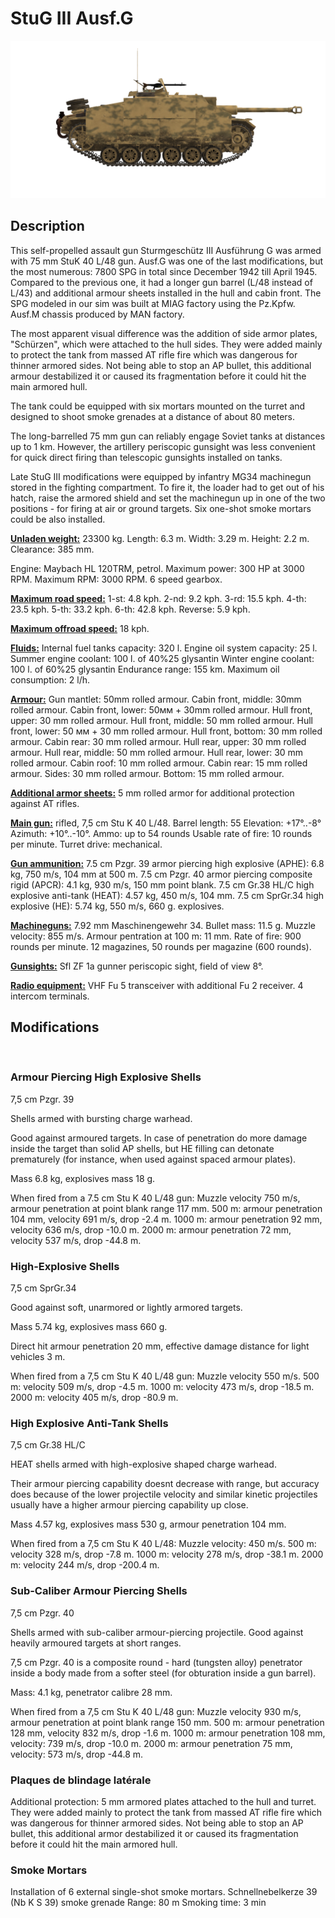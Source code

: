 # StuG III Ausf.G

![_stugiii-g](../images/_stugiii-g.png)

## Description

This self-propelled assault gun Sturmgeschütz III Ausführung G was armed with 75 mm StuK 40 L/48 gun. Ausf.G was one of the last modifications, but the most numerous: 7800 SPG in total since December 1942 till April 1945. Compared to the previous one, it had a longer gun barrel (L/48 instead of L/43) and additional armour sheets installed in the hull and cabin front. The SPG modeled in our sim was built at MIAG factory using the Pz.Kpfw. Ausf.M chassis produced by MAN factory.

The most apparent visual difference was the addition of side armor plates, "Schürzen", which were attached to the hull sides. They were added mainly to protect the tank from massed AT rifle fire which was dangerous for thinner armored sides. Not being able to stop an AP bullet, this additional armour destabilized it or caused its fragmentation before it could hit the main armored hull.

The tank could be equipped with six mortars mounted on the turret and designed to shoot smoke grenades at a distance of about 80 meters.

The long-barrelled 75 mm gun can reliably engage Soviet tanks at distances up to 1 km. However, the artillery periscopic gunsight was less convenient for quick direct firing than telescopic gunsights installed on tanks.

Late StuG III modifications were equipped by infantry MG34 machinegun stored in the fighting compartment. To fire it, the loader had to get out of his hatch, raise the armored shield and set the machinegun up in one of the two positions - for firing at air or ground targets. Six one-shot smoke mortars could be also installed.

<b><u>Unladen weight:</u></b> 23300 kg.
Length: 6.3 m.
Width: 3.29 m.
Height: 2.2 m.
Clearance: 385 mm.

Engine: Maybach HL 120TRM, petrol.
Maximum power: 300 HP at 3000 RPM.
Maximum RPM: 3000 RPM.
6 speed gearbox.

<b><u>Maximum road speed:</u></b>
1-st: 4.8 kph.
2-nd: 9.2 kph.
3-rd: 15.5 kph.
4-th: 23.5 kph.
5-th: 33.2 kph.
6-th: 42.8 kph.
Reverse: 5.9 kph.

<b><u>Maximum offroad speed:</u></b> 18 kph.

<b><u>Fluids:</u></b>
Internal fuel tanks capacity: 320 l.
Engine oil system capacity: 25 l.
Summer engine coolant: 100 l. of 40%25 glysantin
Winter engine coolant: 100 l. of 60%25 glysantin
Endurance range: 155 km.
Maximum oil consumption: 2 l/h.

<b><u>Armour:</u></b>
Gun mantlet: 50mm rolled armour.
Cabin front, middle: 30mm rolled armour.
Cabin front, lower: 50мм + 30mm rolled armour.
Hull front, upper: 30 mm rolled armour.
Hull front, middle: 50 mm rolled armour.
Hull front, lower: 50 мм + 30 mm rolled armour.
Hull front, bottom: 30 mm rolled armour.
Cabin rear: 30 mm rolled armour.
Hull rear, upper: 30 mm rolled armour.
Hull rear, middle: 50 mm rolled armour.
Hull rear, lower: 30 mm rolled armour.
Cabin roof: 10 mm rolled armour.
Cabin rear: 15 mm rolled armour.
Sides: 30 mm rolled armour.
Bottom: 15 mm rolled armour.

<b><u>Additional armor sheets:</u></b>
5 mm rolled armor for additional protection against AT rifles.

<b><u>Main gun:</u></b> rifled, 7,5 cm Stu K 40 L/48.
Barrel length: 55
Elevation: +17°..-8°
Azimuth: +10°..-10°.
Ammo: up to 54 rounds
Usable rate of fire: 10 rounds per minute.
Turret drive: mechanical.

<b><u>Gun ammunition:</u></b>
7.5 cm Pzgr. 39 armor piercing high explosive (APHE): 6.8 kg, 750 m/s, 104 mm at 500 m.
7.5 cm Pzgr. 40 armor piercing composite rigid (APCR): 4.1 kg, 930 m/s, 150 mm point blank.
7.5 cm Gr.38 HL/С high explosive anti-tank (HEAT): 4.57 kg, 450 m/s, 104 mm.
7.5 cm SprGr.34 high explosive (HE): 5.74 kg, 550 m/s, 660 g. explosives.

<b><u>Machineguns:</u></b> 7.92 mm Maschinengewehr 34.
Bullet mass: 11.5 g.
Muzzle velocity: 855 m/s.
Armour pentration at 100 m: 11 mm.
Rate of fire: 900 rounds per minute.
12 magazines, 50 rounds per magazine (600 rounds).

<b><u>Gunsights:</u></b>
Sfl ZF 1a gunner periscopic sight, field of view 8°.

<b><u>Radio equipment:</u></b>
VHF Fu 5 transceiver with additional Fu 2 receiver.
4 intercom terminals.


## Modifications
﻿

### Armour Piercing High Explosive Shells

7,5 cm Pzgr. 39

Shells armed with bursting charge warhead.

Good against armoured targets. In case of penetration do more damage inside the target than solid AP shells, but HE filling can detonate prematurely (for instance, when used against spaced armour plates).

Mass 6.8 kg, explosives mass 18 g.

When fired from a 7.5 cm Stu K 40 L/48 gun:
Muzzle velocity 750 m/s, armour penetration at point blank range 117 mm.
500 m: armour penetration 104 mm, velocity 691 m/s, drop -2.4 m.
1000 m: armour penetration 92 mm, velocity 636 m/s, drop -10.0 m.
2000 m: armour penetration 72 mm, velocity 537 m/s, drop -44.8 m.﻿

### High-Explosive Shells

7,5 cm SprGr.34

Good against soft, unarmored or lightly armored targets.

Mass 5.74 kg, explosives mass 660 g.

Direct hit armour penetration 20 mm, effective damage distance for light vehicles 3 m.

When fired from a 7,5 cm Stu K 40 L/48 gun:
Muzzle velocity 550 m/s.
500 m: velocity 509 m/s, drop -4.5 m.
1000 m: velocity 473 m/s, drop -18.5 m.
2000 m: velocity 405 m/s, drop -80.9 m.﻿

### High Explosive Anti-Tank Shells

7,5 cm Gr.38 HL/С

HEAT shells armed with high-explosive shaped charge warhead.

Their armour piercing capability doesnt decrease with range, but accuracy does because of the lower projectile velocity and similar kinetic projectiles usually have a higher armour piercing capability up close.

Mass 4.57 kg, explosives mass 530 g, armour penetration 104 mm.

When fired from a 7,5 cm Stu K 40 L/48:
Muzzle velocity: 450 m/s.
500 m: velocity 328 m/s, drop -7.8 m.
1000 m: velocity 278 m/s, drop -38.1 m.
2000 m: velocity 244 m/s, drop -200.4 m.﻿

### Sub-Caliber Armour Piercing Shells

7,5 cm Pzgr. 40

Shells armed with sub-caliber armour-piercing projectile. Good against heavily armoured targets at short ranges.

7,5 cm Pzgr. 40 is a composite round - hard (tungsten alloy) penetrator inside a body made from a softer steel (for obturation inside a gun barrel).

Mass: 4.1 kg, penetrator calibre 28 mm.

When fired from a 7,5 cm Stu K 40 L/48 gun:
Muzzle velocity 930 m/s, armour penetration at point blank range 150 mm.
500 m: armour penetration 128 mm, velocity 832 m/s, drop -1.6 m.
1000 m: armour penetration 108 mm, velocity: 739 m/s, drop -10.0 m.
2000 m: armour penetration 75 mm, velocity: 573 m/s, drop -44.8 m.﻿

### Plaques de blindage latérale


Additional protection: 5 mm armored plates attached to the hull and turret. They were added mainly to protect the tank from massed AT rifle fire which was dangerous for thinner armored sides. Not being able to stop an AP bullet, this additional armor destabilized it or caused its fragmentation before it could hit the main armored hull.
﻿

### Smoke Mortars

Installation of 6 external single-shot smoke mortars.
Schnellnebelkerze 39 (Nb K S 39) smoke grenade
Range: 80 m
Smoking time: 3 min
